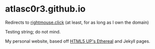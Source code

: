 # atlasc0r3.github.io

Redirects to [rightmouse.click](https://rightmouse.click) (at least, for as long as I own the domain)

Testing string; do not mind.

My personal website, based off [HTML5 UP's Ethereal](https://html5up.net/ethereal) and Jekyll pages.
